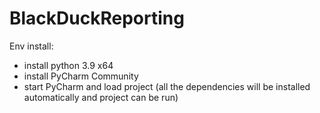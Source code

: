 # BlackDuckReporting

Env install:
- install python 3.9 x64
- install PyCharm Community
- start PyCharm and load project (all the dependencies will be installed automatically and project can be run)
